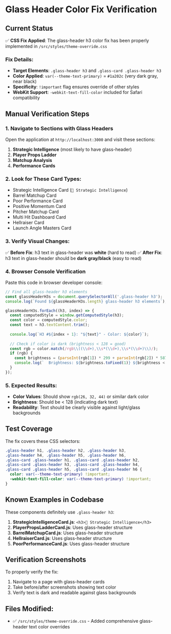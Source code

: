 # Glass Header Color Fix Verification

## Current Status
✅ **CSS Fix Applied**: The glass-header h3 color fix has been properly implemented in `/src/styles/theme-override.css`

### Fix Details:
- **Target Elements**: `.glass-header h3` and `.glass-card .glass-header h3`
- **Color Applied**: `var(--theme-text-primary)` = `#1a202c` (very dark gray, near black)
- **Specificity**: `!important` flag ensures override of other styles
- **WebKit Support**: `-webkit-text-fill-color` included for Safari compatibility

## Manual Verification Steps

### 1. Navigate to Sections with Glass Headers
Open the application at `http://localhost:3000` and visit these sections:

1. **Strategic Intelligence** (most likely to have glass-header)
2. **Player Props Ladder** 
3. **Matchup Analysis**
4. **Performance Cards**

### 2. Look for These Card Types:
- Strategic Intelligence Card (`🎯 Strategic Intelligence`)
- Barrel Matchup Card
- Poor Performance Card  
- Positive Momentum Card
- Pitcher Matchup Card
- Multi Hit Dashboard Card
- Hellraiser Card
- Launch Angle Masters Card

### 3. Verify Visual Changes:
✅ **Before Fix**: h3 text in glass-header was **white** (hard to read)
✅ **After Fix**: h3 text in glass-header should be **dark gray/black** (easy to read)

### 4. Browser Console Verification
Paste this code in browser developer console:

```javascript
// Find all glass-header h3 elements
const glassHeaderH3s = document.querySelectorAll('.glass-header h3');
console.log(`Found ${glassHeaderH3s.length} glass-header h3 elements`);

glassHeaderH3s.forEach((h3, index) => {
  const computedStyle = window.getComputedStyle(h3);
  const color = computedStyle.color;
  const text = h3.textContent.trim();
  
  console.log(`H3 #${index + 1}: "${text}" - Color: ${color}`);
  
  // Check if color is dark (brightness < 128 = good)
  const rgb = color.match(/rgb\\((\\d+),\\s*(\\d+),\\s*(\\d+)\\)/);
  if (rgb) {
    const brightness = (parseInt(rgb[1]) * 299 + parseInt(rgb[2]) * 587 + parseInt(rgb[3]) * 114) / 1000;
    console.log(`  Brightness: ${brightness.toFixed(1)} ${brightness < 128 ? '✅ DARK (Good)' : '❌ LIGHT (Bad)'}`);
  }
});
```

### 5. Expected Results:
- **Color Values**: Should show `rgb(26, 32, 44)` or similar dark color
- **Brightness**: Should be < 128 (indicating dark text)
- **Readability**: Text should be clearly visible against light/glass backgrounds

## Test Coverage

The fix covers these CSS selectors:
```css
.glass-header h1, .glass-header h2, .glass-header h3, 
.glass-header h4, .glass-header h5, .glass-header h6,
.glass-card .glass-header h1, .glass-card .glass-header h2,
.glass-card .glass-header h3, .glass-card .glass-header h4,
.glass-card .glass-header h5, .glass-card .glass-header h6 {
  color: var(--theme-text-primary) !important;
  -webkit-text-fill-color: var(--theme-text-primary) !important;
}
```

## Known Examples in Codebase

These components definitely use `.glass-header h3`:
1. **StrategicIntelligenceCard.js**: `<h3>🎯 Strategic Intelligence</h3>`
2. **PlayerPropsLadderCard.js**: Uses glass-header structure
3. **BarrelMatchupCard.js**: Uses glass-header structure  
4. **HellraiserCard.js**: Uses glass-header structure
5. **PoorPerformanceCard.js**: Uses glass-header structure

## Verification Screenshots

To properly verify the fix:
1. Navigate to a page with glass-header cards
2. Take before/after screenshots showing text color
3. Verify text is dark and readable against glass backgrounds

## Files Modified:
- ✅ `/src/styles/theme-override.css` - Added comprehensive glass-header text color overrides